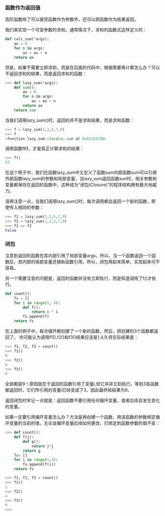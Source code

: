 ### 函数作为返回值
高阶函数除了可以接受函数作为参数外，还可以把函数作为结果返回。

我们来实现一个可变参数的求和。通常情况下，求和的函数式这样定义的：
```Python
def calc_sum(*args):
    ax = 0
    for n in args:
        ax = ax + n
    return ax
```
但是，如果不需要立即求和，而是在后面的代码中，根据需要再计算怎么办？可以不返回求和的结果，而是返回求和的函数：
```Python
>>> def lazy_sum(*args):
	def sum():
		ax = 0
		for n in args:
			ax = ax + n
		return ax
	return sum
```
当我们调用lazy_sum()时，返回的并不是求和结果，而是求和函数：
```Python
>>> f = lazy_sum(1,3,5,7,9)
>>> f
<function lazy_sum.<locals>.sum at 0x02183C00>
```

调用函数f时，才是真正计算求和的结果：
```Python
>>> f()
25
```
在这个例子中，我们在函数lazy_sum中又定义了函数sum内部函数sum可以引用外部函数lazy_sum的参数和局部变量，当lazy_sum返回函数sun时，相关参数和变量都保存在返回的函数中，这种成为“闭包(Closure)”的程序结构拥有极大地威力。

请再注意一点，当我们调用lazy_sum()时，每次调用都会返回一个新的函数，即使传入相同的参数：
```Python
>>> f1 = lazy_sum(1,3,5,7,9)
>>> f2 = lazy_sum(1,3,5,7,9)
>>> f1 == f2
False
```
### 闭包
注意到返回的函数在其内部引用了局部变量args，所以，当一个函数返回一个函数后，其内部的局部变量还被新函数引用，所以，闭包用起来简单，实现起来可不容易。

另一个需要注意的问题是，返回的函数并没有立即执行，而是知道调用了f()才执行。

```Python
def count():
    fs = []
    for i in range(1, 4):
        def f():
            return i * i
        fs.append(f)
    return fs
```
在上面的例子中，每次循环都创建了一个新的函数，然后，把创建的3个函数都返回了。
你可能认为调用f1(),f2()和f3()结果应该是1,4,9,但实际结果是：
```Python
>>> f1, f2, f3 = count()
>>> f1()
9
>>> f2()
9
>>> f3()
9
```
全部都是9！原因就在于返回的函数引用了变量i,但它并非立刻执行。等到3各函数都返回时，它们所引用的变量i已经变成了3，因此最终和结果为9。

返回闭包时牢记一点就是：返回函数不要引用任何循环变量，或者后续会发生变化的变量。

如果一定要引用循环变量怎么办？方法是再创建一个函数，用该函数的参数绑定循环变量的当前的值，无论该循环变量后续如何更改，已绑定到函数参数的值不变：
```Python
>>> def count():
    def f(j):
        def g():
            return j*j
        return g
    fs= []
    for i in range(1,4):
        fs.append(f(i))
    return fs

>>> f1, f2, f3 = count()
>>> f1()
1
>>> f2()
4
>>> f3()
9
>>>
```
